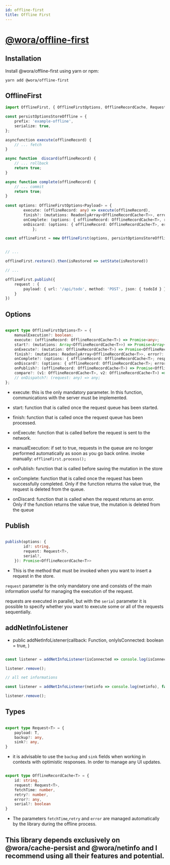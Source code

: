 ```yaml
---
id: offline-first
title: Offline First
---
```


# [@wora/offline-first](https://github.com/morrys/wora)


## Installation

Install @wora/offline-first using yarn or npm:

```
yarn add @wora/offline-first
```

## OfflineFirst


```ts
import OfflineFirst, { OfflineFirstOptions, OfflineRecordCache, Request } from "@wora/offline-first";

const persistOptionsStoreOffline = {
    prefix: 'example-offline',
    serialize: true,
};

asyncfunction execute(offlineRecord) {
    // ... fetch
}

async function  discard(offlineRecord) {
    // ... rollback
    return true;
}

async function complete(offlineRecord) {
    // ... commit
    return true;
}
    
const options: OfflineFirstOptions<Payload> = {
        execute: (offlineRecord: any) => execute(offlineRecord),
        finish?: (mutations: ReadonlyArray<OfflineRecordCache<T>>, error?: Error ) => undefined,
        onComplete: (options: { offlineRecord: OfflineRecordCache<T>, response: any }) => complete(options),
        onDiscard: (options: { offlineRecord: OfflineRecordCache<T>, error: any }) => discard(options),
            };

const offlineFirst = new OfflineFirst(options, persistOptionsStoreOffline);  


// ...

offlineFirst.restore().then(isRestored => setState(isRestored))

// ...

offlineFirst.publish({
    request : {
        payload: { url: '/api/todo', method: 'POST', json: { todoId } }
    }
})

```

## Options

```ts

export type OfflineFirstOptions<T> = {
    manualExecution?: boolean;
    execute: (offlineRecord: OfflineRecordCache<T>) => Promise<any>;
    start?: (mutations: Array<OfflineRecordCache<T>>) => Promise<Array<OfflineRecordCache<T>>>;
    onExecute?: (mutation: OfflineRecordCache<T>) => Promise<OfflineRecordCache<T>>;
    finish?: (mutations: ReadonlyArray<OfflineRecordCache<T>>, error?: Error) => Promise<void>;
    onComplete?: (options: { offlineRecord: OfflineRecordCache<T>; response: any }) => Promise<boolean>;
    onDiscard?: (options: { offlineRecord: OfflineRecordCache<T>; error: any }) => Promise<boolean>;
    onPublish?: (offlineRecord: OfflineRecordCache<T>) => Promise<OfflineRecordCache<T>>;
    compare?: (v1: OfflineRecordCache<T>, v2: OfflineRecordCache<T>) => number;
    // onDispatch?: (request: any) => any;
};

```
* execute: this is the only mandatory parameter. In this function, communications with the server must be implemented.

* start: function that is called once the request queue has been started.

* finish: function that is called once the request queue has been processed.

* onExecute: function that is called before the request is sent to the network.

* manualExecution: if set to true, requests in the queue are no longer performed automatically as soon as you go back online. invoke manually: `offlineFirst.process();`

* onPublish: function that is called before saving the mutation in the store

* onComplete: function that is called once the request has been successfully completed. Only if the function returns the value true, the request is deleted from the queue.

* onDiscard: function that is called when the request returns an error. Only if the function returns the value true, the mutation is deleted from the queue

## Publish

```ts

publish(options: {
        id?: string,
        request: Request<T>,
        serial?,
    }): Promise<OfflineRecordCache<T>>

```

* This is the method that must be invoked when you want to insert a request in the store. 

`request` parameter is the only mandatory one and consists of the main information useful for managing the execution of the request.

requests are executed in parallel, but with the `serial` parameter it is possible to specify whether you want to execute some or all of the requests sequentially.

## addNetInfoListener

* public addNetInfoListener(callback: Function, onlyIsConnected: boolean = true, )

```ts

const listener = addNetInfoListener(isConnected => console.log(isConnected));

listener.remove();

// all net informations

const listener = addNetInfoListener(netinfo => console.log(netinfo), false);

listener.remove();

```

## Types

```ts

export type Request<T> = {
    payload: T,
    backup?: any,
    sink?: any,
}

```

* it is advisable to use the `backup` and `sink` fields when working in contexts with optimistic responses. In order to manage any UI updates.


```ts

export type OfflineRecordCache<T> = {
    id: string,
    request: Request<T>,
    fetchTime: number,
    retry?: number,
    error?: any,
    serial?: boolean
}

```

* The parameters `fetchTime`,`retry` and `error` are managed automatically by the library during the offline process.


## This library depends exclusively on @wora/cache-persist and @wora/netinfo and I recommend using all their features and potential.
